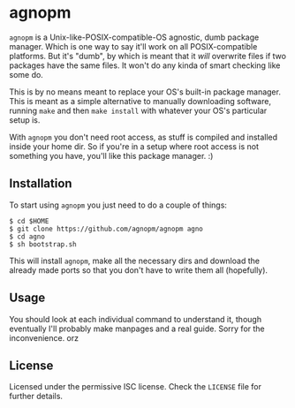# agnopm

`agnopm` is a Unix-like-POSIX-compatible-OS agnostic, dumb package manager.
Which is one way to say it'll work on all POSIX-compatible platforms.  But it's
"dumb", by which is meant that it *will* overwrite files if two packages have
the same files.  It won't do any kinda of smart checking like some do.

This is by no means meant to replace your OS's built-in package manager.  This
is meant as a simple alternative to manually downloading software, running
`make` and then `make install` with whatever your OS's particular setup is.

With `agnopm` you don't need root access, as stuff is compiled and installed
inside your home dir.  So if you're in a setup where root access is not
something you have, you'll like this package manager.  :)

## Installation

To start using `agnopm` you just need to do a couple of things:

    $ cd $HOME
    $ git clone https://github.com/agnopm/agnopm agno
    $ cd agno
    $ sh bootstrap.sh

This will install `agnopm`, make all the necessary dirs and download the already
made ports so that you don't have to write them all (hopefully).

## Usage

You should look at each individual command to understand it, though eventually
I'll probably make manpages and a real guide.  Sorry for the inconvenience.  orz

## License

Licensed under the permissive ISC license.  Check the `LICENSE` file for further
details.
